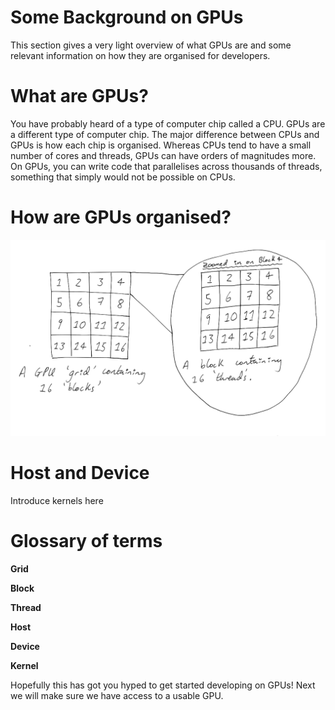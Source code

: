# Some Background on GPUs

This section gives a very light overview of what GPUs are and some relevant information on how they are organised for developers.

# What are GPUs?

You have probably heard of a type of computer chip called a CPU. GPUs are a different type of computer chip. The major difference between CPUs and GPUs is how each chip is organised. Whereas CPUs tend to have a small number of cores and threads, GPUs can have orders of magnitudes more. On GPUs, you can write code that parallelises across thousands of threads, something that simply would not be possible on CPUs.

# How are GPUs organised?

![](images/grid_threads_blocks.png)

# Host and Device

Introduce kernels here

# Glossary of terms

**Grid**

**Block**

**Thread**

**Host**

**Device**

**Kernel**

Hopefully this has got you hyped to get started developing on GPUs! Next we will make sure we have access to a usable GPU.

